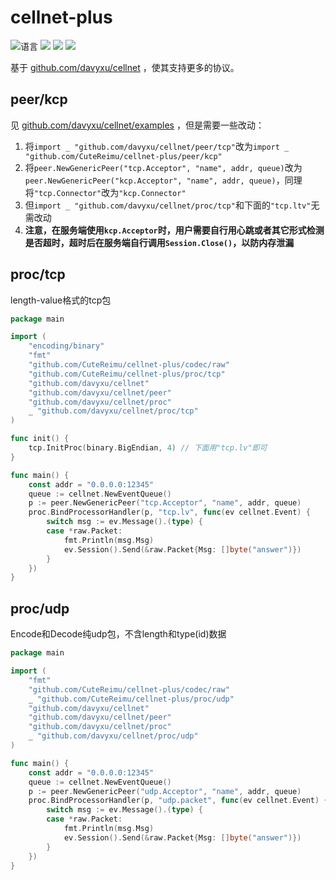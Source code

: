 # cellnet-plus

![](https://img.shields.io/github/languages/top/CuteReimu/cellnet-plus "语言")
[![](https://img.shields.io/github/actions/workflow/status/CuteReimu/cellnet-plus/golangci-lint.yml?branch=master)](https://github.com/CuteReimu/cellnet-plus/actions/workflows/golangci-lint.yml "代码分析")
[![](https://img.shields.io/github/contributors/CuteReimu/cellnet-plus)](https://github.com/CuteReimu/cellnet-plus/graphs/contributors "贡献者")
[![](https://img.shields.io/github/license/CuteReimu/cellnet-plus)](https://github.com/CuteReimu/cellnet-plus/blob/master/LICENSE "许可协议")

基于 [github.com/davyxu/cellnet](https://github.com/davyxu/cellnet) ，使其支持更多的协议。

## peer/kcp

见 [github.com/davyxu/cellnet/examples](https://github.com/davyxu/cellnet/tree/master/examples) ，但是需要一些改动：

1. 将`import _ "github.com/davyxu/cellnet/peer/tcp"`改为`import _ "github.com/CuteReimu/cellnet-plus/peer/kcp"`
2. 将`peer.NewGenericPeer("tcp.Acceptor", "name", addr, queue)`改为`peer.NewGenericPeer("kcp.Acceptor", "name", addr, queue)`，同理将`"tcp.Connector"`改为`"kcp.Connector"`
3. 但`import _ "github.com/davyxu/cellnet/proc/tcp"`和下面的`"tcp.ltv"`无需改动
4. **注意，在服务端使用`kcp.Acceptor`时，用户需要自行用心跳或者其它形式检测是否超时，超时后在服务端自行调用`Session.Close()`，以防内存泄漏**

## proc/tcp

length-value格式的tcp包

```go
package main

import (
	"encoding/binary"
	"fmt"
	"github.com/CuteReimu/cellnet-plus/codec/raw"
	"github.com/CuteReimu/cellnet-plus/proc/tcp"
	"github.com/davyxu/cellnet"
	"github.com/davyxu/cellnet/peer"
	"github.com/davyxu/cellnet/proc"
	_ "github.com/davyxu/cellnet/proc/tcp"
)

func init() {
	tcp.InitProc(binary.BigEndian, 4) // 下面用"tcp.lv"即可
}

func main() {
	const addr = "0.0.0.0:12345"
	queue := cellnet.NewEventQueue()
	p := peer.NewGenericPeer("tcp.Acceptor", "name", addr, queue)
	proc.BindProcessorHandler(p, "tcp.lv", func(ev cellnet.Event) {
		switch msg := ev.Message().(type) {
		case *raw.Packet:
			fmt.Println(msg.Msg)
			ev.Session().Send(&raw.Packet{Msg: []byte("answer")})
		}
	})
}
```

## proc/udp

Encode和Decode纯udp包，不含length和type(id)数据

```go
package main

import (
	"fmt"
	"github.com/CuteReimu/cellnet-plus/codec/raw"
	_ "github.com/CuteReimu/cellnet-plus/proc/udp"
	"github.com/davyxu/cellnet"
	"github.com/davyxu/cellnet/peer"
	"github.com/davyxu/cellnet/proc"
	_ "github.com/davyxu/cellnet/proc/udp"
)

func main() {
	const addr = "0.0.0.0:12345"
	queue := cellnet.NewEventQueue()
	p := peer.NewGenericPeer("udp.Acceptor", "name", addr, queue)
	proc.BindProcessorHandler(p, "udp.packet", func(ev cellnet.Event) {
		switch msg := ev.Message().(type) {
		case *raw.Packet:
			fmt.Println(msg.Msg)
			ev.Session().Send(&raw.Packet{Msg: []byte("answer")})
		}
	})
}
```
